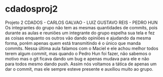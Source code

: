 # cdadosproj2
Projeto 2 CDADOS - CARLOS GALVAO - LUIZ GUSTAVO REIS - PEDRO HUN
Os integrantes do grupo não tem as mesmas quantidades de commits, pois durante as aulas e reuniões um integrante do grupo espelha sua tela e fez as coisas enquanto os outros vão dando opiniões e ajudando da mesma forma, porém apenas quem está transmitindo é o único que manda commits. Nessa última aula falamos com o Maciel e ele achou melhor todos terem algum commit, mas quando o Pedro Hun foi fazer, não sabemos o motivo mas o git ficava dando um bug e apenas mudava para ele e não para todos mesmo dando push. Assim nós voltamos a tática de apenas um dar o commit, mas ele sempre esteve presente e auxíliou muito ao grupo.
